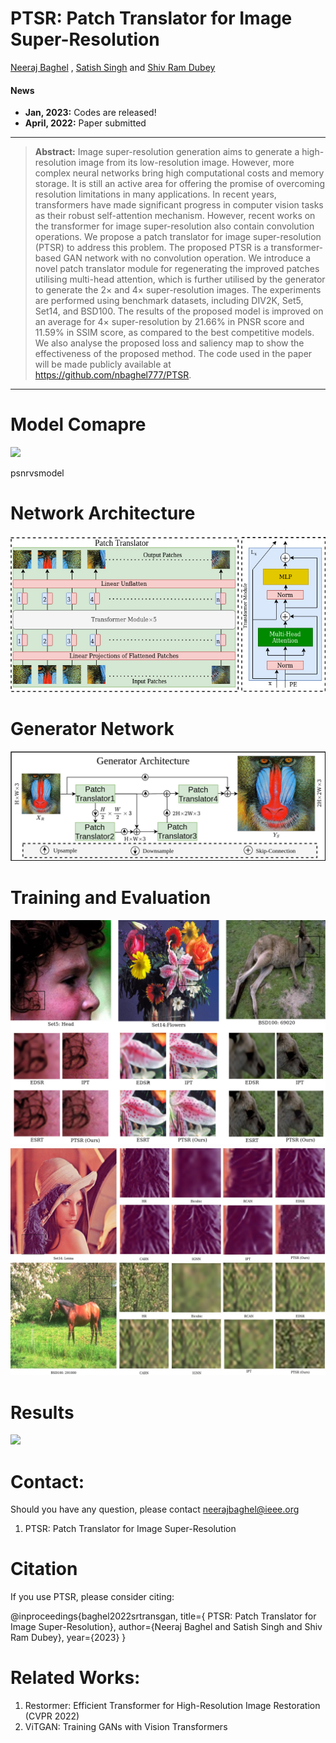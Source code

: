 # PTSR: Patch Translator for Image Super-Resolution
[Neeraj Baghel](https://sites.google.com/view/nbaghel777) , [Satish Singh](https://cvbl.iiita.ac.in/sks/) and [Shiv Ram Dubey](https://profile.iiita.ac.in/srdubey/)
<!--
[![paper](https://img.shields.io/badge/arXiv-Paper-<COLOR>.svg)]()
[![supplement](https://img.shields.io/badge/Supplementary-Material-red)]()
[![video](https://img.shields.io/badge/Video-Presentation-F9D371)]()
[![slides](https://img.shields.io/badge/Presentation-Slides-B762C1)]()
[![Summary](https://img.shields.io/badge/Summary-Slide-87CEEB)]()
 -->
#### News
<!--
- **April 4, 2022:** Integrated into [Huggingface Spaces 🤗](https://huggingface.co/spaces) using [Gradio](https://github.com/gradio-app/gradio). Try out the web demo: [![Hugging Face Spaces](https://img.shields.io/badge/%F0%9F%A4%97%20Hugging%20Face-Spaces-blue)](https://huggingface.co/spaces/swzamir/Restormer)
- **March 30, 2022:** Added Colab Demo. [![Open In Colab](https://colab.research.google.com/assets/colab-badge.svg)](https://colab.research.google.com/drive/1C2818h7KnjNv4R1sabe14_AYL7lWhmu6?usp=sharing)
- **March 29, 2022:** Restormer is selected for an ORAL presentation at CVPR 2022 :dizzy:
- **March 10, 2022:** Training codes are released :fire:
- **March 3, 2022:** Paper accepted at CVPR 2022 :tada: 
 -->
- **Jan, 2023:** Codes are released!
- **April, 2022:** Paper submitted

<hr />

> **Abstract:** Image super-resolution generation aims to generate a high-resolution image from its low-resolution image. However, more complex neural networks bring high computational costs and memory storage. It is still an active area for offering the promise of overcoming resolution limitations in many applications. In recent years, transformers have made significant progress in computer vision tasks as their robust self-attention mechanism. However, recent works on the transformer for image super-resolution also contain convolution operations. We propose a patch translator for image super-resolution (PTSR) to address this problem. The proposed PTSR is a transformer-based GAN network with no convolution operation. We introduce a novel patch translator module for regenerating the improved patches utilising multi-head attention, which is further utilised by the generator to generate the $2\times$ and $4\times$ super-resolution images. The experiments are performed using benchmark datasets, including DIV2K, Set5, Set14, and BSD100. The results of the proposed model is improved on an average for $4\times$ super-resolution by 21.66\% in PNSR score and 11.59\% in SSIM score, as compared to the best competitive models. We also analyse the proposed loss and saliency map to show the effectiveness of the proposed method. The code used in the paper will be made publicly available at https://github.com/nbaghel777/PTSR.
<hr />

# Model Comapre
<img src = "https://github.com/nbaghel777/PTSR/blob/main/psnrvsmode.jpg"> 

psnrvsmodel

# Network Architecture
<img src = "https://github.com/nbaghel777/PTSR/blob/main/VTrans-VisionTranslator.jpg"> 

# Generator Network
<img src = "https://github.com/nbaghel777/PTSR/blob/main/VTrans-Generator.jpg"> 

# Training and Evaluation
<img src = "https://github.com/nbaghel777/PTSR/blob/main/VTrans-x2.jpg"> 
<img src = "https://github.com/nbaghel777/PTSR/blob/main/VTrans-x4.jpg"> 


# Results
<img src = "https://github.com/nbaghel777/PTSR/blob/main/result.png"> 

# Contact:
Should you have any question, please contact neerajbaghel@ieee.org
1) PTSR: Patch Translator for Image Super-Resolution

# Citation
If you use PTSR, please consider citing:

@inproceedings{baghel2022srtransgan,
    title={ PTSR: Patch Translator for Image Super-Resolution}, 
    author={Neeraj Baghel and Satish Singh and Shiv Ram Dubey},
    year={2023}
}

# Related Works: 
1) Restormer: Efficient Transformer for High-Resolution Image Restoration (CVPR 2022)
2) ViTGAN: Training GANs with Vision Transformers

